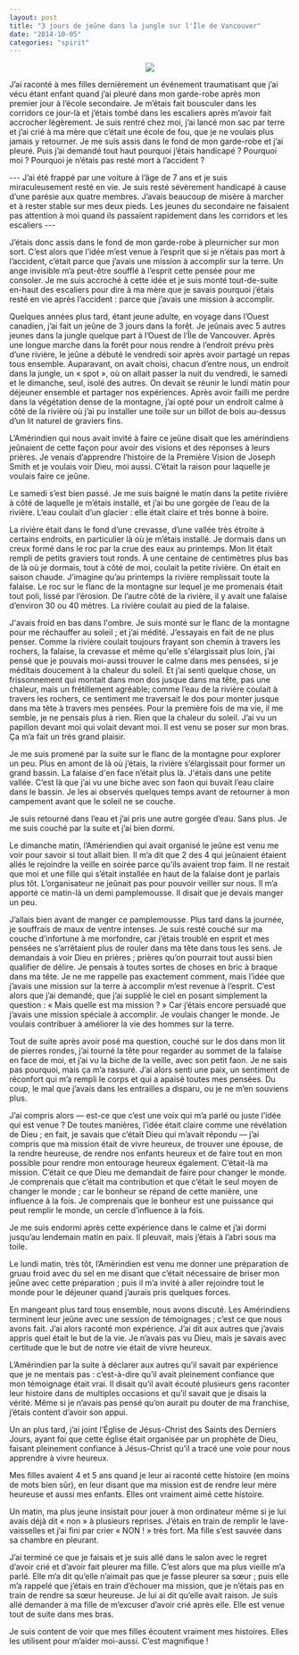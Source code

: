 ```yaml
---
layout: post
title: "3 jours de jeûne dans la jungle sur l'Île de Vancouver"
date: "2014-10-05"
categories: "spirit"
---
```


<center>
	<img src="{{site.baseurl}}/assets/figures/amy-tran-8036.png" >
</center>

J’ai raconté à mes filles dernièrement un événement traumatisant que j’ai vécu étant enfant quand j’ai pleuré dans mon garde-robe après mon premier jour à l’école secondaire. Je m’étais fait bousculer dans les corridors ce jour-là et j’étais tombé dans les escaliers après m’avoir fait accrocher légèrement. Je suis rentré chez moi, j’ai lancé mon sac par terre et j’ai crié à ma mère que c’était une école de fou, que je ne voulais plus jamais y retourner. Je me suis assis dans le fond de mon garde-robe et j’ai pleuré. Puis j’ai demandé tout haut pourquoi j’étais handicapé ? Pourquoi moi ? Pourquoi je n’étais pas resté mort à l’accident ?

--- J’ai été frappé par une voiture à l’âge de 7 ans et je suis miraculeusement resté en vie. Je suis resté sévèrement handicapé à cause d’une parésie aux quatre membres. J’avais beaucoup de misère à marcher et à rester stable sur mes deux pieds. Les jeunes du secondaire ne faisaient pas attention à moi quand ils passaient rapidement dans les corridors et les escaliers ---

J’étais donc assis dans le fond de mon garde-robe à pleurnicher sur mon sort. C’est alors que l’idée m’est venue à l’esprit que si je n’étais pas mort à l’accident, c’était parce que j’avais une mission à accomplir sur la terre. Un ange invisible m’a peut-être soufflé à l’esprit cette pensée pour me consoler. Je me suis accroché à cette idée et je suis monté tout-de-suite en-haut des escaliers pour dire à ma mère que je savais pourquoi j’étais resté en vie après l’accident : parce que j’avais une mission à accomplir.

Quelques années plus tard, étant jeune adulte, en voyage dans l’Ouest canadien, j’ai fait un jeûne de 3 jours dans la forêt. Je jeûnais avec 5 autres jeunes dans la jungle quelque part à l’Ouest de l’Île de Vancouver. Après une longue marche dans la forêt pour nous rendre à l’endroit prévu près d’une rivière, le jeûne a débuté le vendredi soir après avoir partagé un repas tous ensemble. Auparavant, on avait choisi, chacun d’entre nous, un endroit dans la jungle, un « spot », où on allait passer la nuit du vendredi, le samedi et le dimanche, seul, isolé des autres. On devait se réunir le lundi matin pour déjeuner ensemble et partager nos expériences. Après avoir failli me perdre dans la végétation dense de la montagne, j’ai opté pour un endroit calme à côté de la rivière où j’ai pu installer une toile sur un billot de bois au-dessus d’un lit naturel de graviers fins.

L’Amérindien qui nous avait invité à faire ce jeûne disait que les amérindiens jeûnaient de cette façon pour avoir des visions et des réponses à leurs prières. Je venais d’apprendre l’histoire de la Première Vision de Joseph Smith et je voulais voir Dieu, moi aussi. C’était la raison pour laquelle je voulais faire ce jeûne.

Le samedi s’est bien passé. Je me suis baigné le matin dans la petite rivière à côté de laquelle je m’étais installé, et j’ai bu une gorgée de l’eau de la rivière. L’eau coulait d’un glacier : elle était claire et très bonne à boire.

La rivière était dans le fond d’une crevasse, d’une vallée très étroite à certains endroits, en particulier là où je m’étais installé. Je dormais dans un creux formé dans le roc par la crue des eaux au printemps. Mon lit était rempli de petits graviers tout ronds. À une centaine de centimètres plus bas de là où je dormais, tout à côté de moi, coulait la petite rivière. On était en saison chaude. J’imagine qu’au printemps la rivière remplissait toute la falaise. Le roc sur le flanc de la montagne sur lequel je me promenais était tout poli, lissé par l’érosion. De l’autre côté de la rivière, il y avait une falaise d’environ 30 ou 40 mètres. La rivière coulait au pied de la falaise.

J'avais froid en bas dans l'ombre. Je suis monté sur le flanc de la montagne pour me réchauffer au soleil ; et j’ai médité. J’essayais en fait de ne plus penser. Comme la rivière coulait toujours frayant son chemin à travers les rochers, la falaise, la crevasse et même qu'elle s'élargissait plus loin, j’ai pensé que je pouvais moi-aussi trouver le calme dans mes pensées, si je méditais doucement à la chaleur du soleil. Et j’ai senti quelque chose, un frissonnement qui montait dans mon dos jusque dans ma tête, pas une chaleur, mais un frétillement agréable; comme l’eau de la rivière coulait à travers les rochers, ce sentiment me traversait le dos pour monter jusque dans ma tête à travers mes pensées. Pour la première fois de ma vie, il me semble, je ne pensais plus à rien. Rien que la chaleur du soleil. J’ai vu un papillon devant moi qui volait devant moi. Il est venu se poser sur mon bras. Ça m’a fait un très grand plaisir.

Je me suis promené par la suite sur le flanc de la montagne pour explorer un peu. Plus en amont de là où j’étais, la rivière s’élargissait pour former un grand bassin. La falaise d'en face n’était plus là. J'étais dans une petite vallée. C’est là que j’ai vu une biche avec son faon qui buvait l’eau claire dans le bassin. Je les ai observés quelques temps avant de retourner à mon campement avant que le soleil ne se couche.

Je suis retourné dans l’eau et j’ai pris une autre gorgée d’eau. Sans plus. Je me suis couché par la suite et j’ai bien dormi.

Le dimanche matin, l’Amériendien qui avait organisé le jeûne est venu me voir pour savoir si tout allait bien. Il m’a dit que 2 des 4 qui jeûnaient étaient allés le rejoindre la veille en soirée parce qu’ils avaient trop faim. Il ne restait que moi et une fille qui s’était installée en haut de la falaise dont je parlais plus tôt. L’organisateur ne jeûnait pas pour pouvoir veiller sur nous. Il m’a apporté ce matin-là un demi pamplemousse. Il disait que je devais manger un peu.

J’allais bien avant de manger ce pamplemousse. Plus tard dans la journée, je souffrais de maux de ventre intenses. Je suis resté couché sur ma couche d’infortune à me morfondre, car j’étais troublé en esprit et mes pensées ne s’arrêtaient plus de rouler dans ma tête dans tous les sens. Je demandais à voir Dieu en prières ; prières qu’on pourrait tout aussi bien qualifier de délire. Je pensais à toutes sortes de choses en bric à braque dans ma tête. Je ne me rappelle pas exactement comment, mais l’idée que j’avais une mission sur la terre à accomplir m’est revenue à l’esprit. C’est alors que j’ai demandé, que j’ai supplié le ciel en posant simplement la question : « Mais quelle est ma mission ? » Car j’étais encore persuadé que j’avais une mission spéciale à accomplir. Je voulais changer le monde. Je voulais contribuer à améliorer la vie des hommes sur la terre.

Tout de suite après avoir posé ma question, couché sur le dos dans mon lit de pierres rondes, j’ai tourné la tête pour regarder au sommet de la falaise en face de moi, et j’ai vu la biche de la veille, avec son petit faon. Je ne sais pas pourquoi, mais ça m’a rassuré. J’ai alors senti une paix, un sentiment de réconfort qui m’a rempli le corps et qui a apaisé toutes mes pensées. Du coup, le mal que j’avais dans les entrailles a disparu, ou je ne m’en souviens plus.

J’ai compris alors — est-ce que c’est une voix qui m’a parlé ou juste l’idée qui est venue ? De toutes manières, l’idée était claire comme une révélation de Dieu ; en fait, je savais que c’était Dieu qui m’avait répondu — j’ai compris que ma mission était de vivre heureux, de trouver une épouse, de la rendre heureuse, de rendre nos enfants heureux et de faire tout en mon possible pour rendre mon entourage heureux également. C’était-là ma mission. C’était ce que Dieu me demandait de faire pour changer le monde. Je comprenais que c’était ma contribution et que c’était le seul moyen de changer le monde ; car le bonheur se répand de cette manière, une influence à la fois. Je comprenais que le bonheur est une puissance qui peut remplir le monde, un cercle d’influence à la fois.

Je me suis endormi après cette expérience dans le calme et j’ai dormi jusqu’au lendemain matin en paix. Il pleuvait, mais j’étais à l’abri sous ma toile.

Le lundi matin, très tôt, l’Amérindien est venu me donner une préparation de gruau froid avec du sel en me disant que c’était nécessaire de briser mon jeûne avec cette préparation ; puis il m’a invité à aller rejoindre tout le monde pour le déjeuner quand j’aurais pris quelques forces.

En mangeant plus tard tous ensemble, nous avons discuté. Les Amérindiens terminent leur jeûne avec une session de témoignages ; c’est ce que nous avons fait. J’ai alors raconté mon expérience. J’ai dit aux autres que j’avais appris quel était le but de la vie. Je n’avais pas vu Dieu, mais je savais avec certitude que le but de notre vie était de vivre heureux.

L’Amérindien par la suite à déclarer aux autres qu’il savait par expérience que je ne mentais pas : c’est-à-dire qu’il avait pleinement confiance que mon témoignage était vrai. Il disait qu’il avait écouté plusieurs gens raconter leur histoire dans de multiples occasions et qu’il savait que je disais la vérité. Même si je n’avais pas pensé qu’on aurait pu douter de ma franchise, j’étais content d’avoir son appui.

Un an plus tard, j’ai joint l’Église de Jésus-Christ des Saints des Derniers Jours, ayant foi que cette église était organisée par un prophète de Dieu, faisant pleinement confiance à Jésus-Christ qu’il a tracé une voie pour nous apprendre à vivre heureux.

Mes filles avaient 4 et 5 ans quand je leur ai raconté cette histoire (en moins de mots bien sûr), en leur disant que ma mission est de rendre leur mère heureuse et aussi mes enfants. Elles ont vraiment aimé cette histoire.

Un matin, ma plus jeune insistait pour jouer à mon ordinateur même si je lui avais déjà dit « non » à plusieurs reprises. J’étais en train de remplir le lave-vaisselles et j’ai fini par crier « NON ! » très fort. Ma fille s’est sauvée dans sa chambre en pleurant.

J’ai terminé ce que je faisais et je suis allé dans le salon avec le regret d’avoir crié et d’avoir fait pleurer ma fille. C’est alors que ma plus vieille m’a parlé. Elle m’a dit qu’elle n’aimait pas que je fasse pleurer sa sœur ; puis elle m’a rappelé que j’étais en train d’échouer ma mission, que je n’étais pas en train de rendre sa sœur heureuse. Je lui ai dit qu’elle avait raison. Je suis allé demander à ma fille de m’excuser d’avoir crié après elle. Elle est venue tout de suite dans mes bras.

Je suis content de voir que mes filles écoutent vraiment mes histoires. Elles les utilisent pour m’aider moi-aussi. C’est magnifique !
